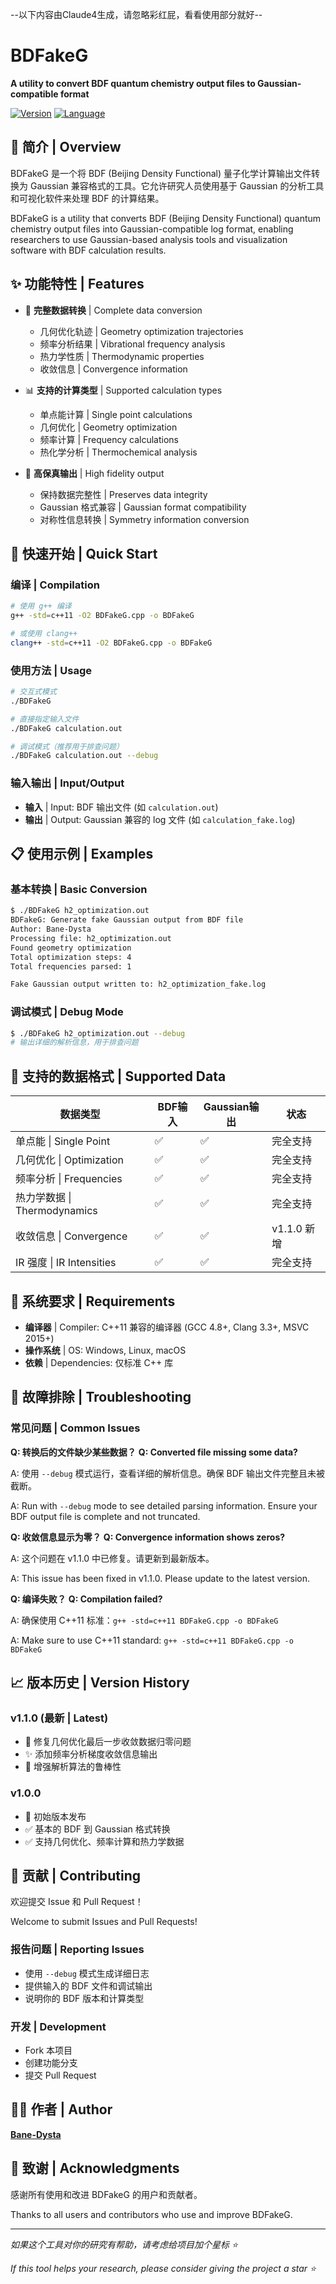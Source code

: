 --以下内容由Claude4生成，请忽略彩红屁，看看使用部分就好--

# BDFakeG

**A utility to convert BDF quantum chemistry output files to Gaussian-compatible format**

[![Version](https://img.shields.io/badge/version-1.1.0-blue.svg)](https://github.com/bane-dysta/BfakeG)
[![Language](https://img.shields.io/badge/language-C%2B%2B11-orange.svg)](https://isocpp.org/)


## 📖 简介 | Overview

BDFakeG 是一个将 BDF (Beijing Density Functional) 量子化学计算输出文件转换为 Gaussian 兼容格式的工具。它允许研究人员使用基于 Gaussian 的分析工具和可视化软件来处理 BDF 的计算结果。

BDFakeG is a utility that converts BDF (Beijing Density Functional) quantum chemistry output files into Gaussian-compatible log format, enabling researchers to use Gaussian-based analysis tools and visualization software with BDF calculation results.

## ✨ 功能特性 | Features

- 🔄 **完整数据转换** | Complete data conversion
  - 几何优化轨迹 | Geometry optimization trajectories
  - 频率分析结果 | Vibrational frequency analysis
  - 热力学性质 | Thermodynamic properties
  - 收敛信息 | Convergence information

- 📊 **支持的计算类型** | Supported calculation types
  - 单点能计算 | Single point calculations
  - 几何优化 | Geometry optimization
  - 频率计算 | Frequency calculations
  - 热化学分析 | Thermochemical analysis

- 🎯 **高保真输出** | High fidelity output
  - 保持数据完整性 | Preserves data integrity
  - Gaussian 格式兼容 | Gaussian format compatibility
  - 对称性信息转换 | Symmetry information conversion

## 🚀 快速开始 | Quick Start

### 编译 | Compilation

```bash
# 使用 g++ 编译
g++ -std=c++11 -O2 BDFakeG.cpp -o BDFakeG

# 或使用 clang++
clang++ -std=c++11 -O2 BDFakeG.cpp -o BDFakeG
```

### 使用方法 | Usage

```bash
# 交互式模式
./BDFakeG

# 直接指定输入文件
./BDFakeG calculation.out

# 调试模式（推荐用于排查问题）
./BDFakeG calculation.out --debug
```

### 输入输出 | Input/Output

- **输入** | Input: BDF 输出文件 (如 `calculation.out`)
- **输出** | Output: Gaussian 兼容的 log 文件 (如 `calculation_fake.log`)

## 📋 使用示例 | Examples

### 基本转换 | Basic Conversion
```bash
$ ./BDFakeG h2_optimization.out
BDFakeG: Generate fake Gaussian output from BDF file
Author: Bane-Dysta
Processing file: h2_optimization.out
Found geometry optimization
Total optimization steps: 4
Total frequencies parsed: 1

Fake Gaussian output written to: h2_optimization_fake.log
```

### 调试模式 | Debug Mode
```bash
$ ./BDFakeG h2_optimization.out --debug
# 输出详细的解析信息，用于排查问题
```

## 📄 支持的数据格式 | Supported Data

| 数据类型 | BDF输入 | Gaussian输出 | 状态 |
|---------|---------|-------------|------|
| 单点能 \| Single Point | ✅ | ✅ | 完全支持 |
| 几何优化 \| Optimization | ✅ | ✅ | 完全支持 |
| 频率分析 \| Frequencies | ✅ | ✅ | 完全支持 |
| 热力学数据 \| Thermodynamics | ✅ | ✅ | 完全支持 |
| 收敛信息 \| Convergence | ✅ | ✅ | v1.1.0 新增 |
| IR 强度 \| IR Intensities | ✅ | ✅ | 完全支持 |

## 🔧 系统要求 | Requirements

- **编译器** | Compiler: C++11 兼容的编译器 (GCC 4.8+, Clang 3.3+, MSVC 2015+)
- **操作系统** | OS: Windows, Linux, macOS
- **依赖** | Dependencies: 仅标准 C++ 库

## 🐛 故障排除 | Troubleshooting

### 常见问题 | Common Issues

**Q: 转换后的文件缺少某些数据？**
**Q: Converted file missing some data?**

A: 使用 `--debug` 模式运行，查看详细的解析信息。确保 BDF 输出文件完整且未被截断。

A: Run with `--debug` mode to see detailed parsing information. Ensure your BDF output file is complete and not truncated.

**Q: 收敛信息显示为零？**
**Q: Convergence information shows zeros?**

A: 这个问题在 v1.1.0 中已修复。请更新到最新版本。

A: This issue has been fixed in v1.1.0. Please update to the latest version.

**Q: 编译失败？**
**Q: Compilation failed?**

A: 确保使用 C++11 标准：`g++ -std=c++11 BDFakeG.cpp -o BDFakeG`

A: Make sure to use C++11 standard: `g++ -std=c++11 BDFakeG.cpp -o BDFakeG`

## 📈 版本历史 | Version History

### v1.1.0 (最新 | Latest)
- 🐛 修复几何优化最后一步收敛数据归零问题
- ✨ 添加频率分析梯度收敛信息输出
- 🔧 增强解析算法的鲁棒性

### v1.0.0
- 🎉 初始版本发布
- ✅ 基本的 BDF 到 Gaussian 格式转换
- ✅ 支持几何优化、频率计算和热力学数据

## 🤝 贡献 | Contributing

欢迎提交 Issue 和 Pull Request！

Welcome to submit Issues and Pull Requests!

### 报告问题 | Reporting Issues
- 使用 `--debug` 模式生成详细日志
- 提供输入的 BDF 文件和调试输出
- 说明你的 BDF 版本和计算类型

### 开发 | Development
- Fork 本项目
- 创建功能分支
- 提交 Pull Request

## 👨‍💻 作者 | Author

[**Bane-Dysta**](https://bane-dysta.top/)

## 🙏 致谢 | Acknowledgments

感谢所有使用和改进 BDFakeG 的用户和贡献者。

Thanks to all users and contributors who use and improve BDFakeG.

---

*如果这个工具对你的研究有帮助，请考虑给项目加个星标 ⭐*

*If this tool helps your research, please consider giving the project a star ⭐*